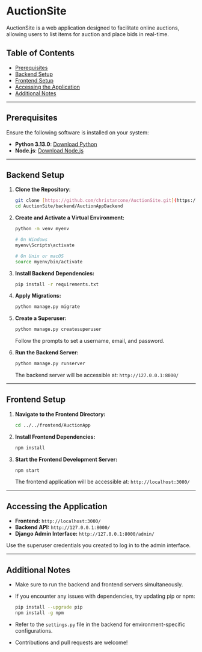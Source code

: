 
# AuctionSite

AuctionSite is a web application designed to facilitate online auctions, allowing users to list items for auction and place bids in real-time.

## Table of Contents

- [Prerequisites](#prerequisites)
- [Backend Setup](#backend-setup)
- [Frontend Setup](#frontend-setup)
- [Accessing the Application](#accessing-the-application)
- [Additional Notes](#additional-notes)

---

## Prerequisites

Ensure the following software is installed on your system:

- **Python 3.13.0**: [Download Python](https://www.python.org/downloads/)
- **Node.js**: [Download Node.js](https://nodejs.org/)

---

## Backend Setup

1. **Clone the Repository**:

   ```bash
   git clone [https://github.com/christancone/AuctionSite.git](https://github.com/christancone/AuctionSite.git)
   cd AuctionSite/backend/AuctionAppBackend
   ```

2. **Create and Activate a Virtual Environment:**

   ```bash
   python -m venv myenv
   ```
   ```bash
   # On Windows
   myenv\Scripts\activate
   ```
   ```bash
   # On Unix or macOS
   source myenv/bin/activate
   ```

4. **Install Backend Dependencies:**

   ```bash
   pip install -r requirements.txt
   ```

5. **Apply Migrations:**

   ```bash
   python manage.py migrate
   ```

6. **Create a Superuser:**

   ```bash
   python manage.py createsuperuser
   ```
   Follow the prompts to set a username, email, and password.

7. **Run the Backend Server:**

   ```bash
   python manage.py runserver
   ```
   The backend server will be accessible at: `http://127.0.0.1:8000/`

---

## Frontend Setup

1. **Navigate to the Frontend Directory:**

   ```bash
   cd ../../frontend/AuctionApp
   ```

2. **Install Frontend Dependencies:**

   ```bash
   npm install
   ```

3. **Start the Frontend Development Server:**

   ```bash
   npm start
   ```
   The frontend application will be accessible at: `http://localhost:3000/`

---

## Accessing the Application

- **Frontend:** `http://localhost:3000/`
- **Backend API:** `http://127.0.0.1:8000/`
- **Django Admin Interface:** `http://127.0.0.1:8000/admin/`

Use the superuser credentials you created to log in to the admin interface.

---

## Additional Notes

- Make sure to run the backend and frontend servers simultaneously.
- If you encounter any issues with dependencies, try updating pip or npm:

   ```bash
   pip install --upgrade pip
   npm install -g npm
   ```

- Refer to the `settings.py` file in the backend for environment-specific configurations.
- Contributions and pull requests are welcome!

